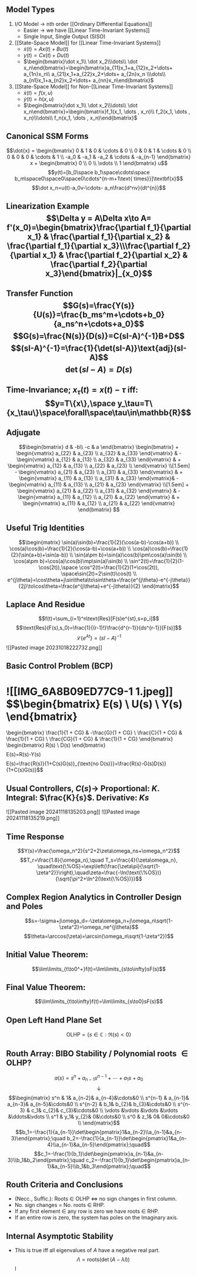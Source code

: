 ## Model Types
1. I/O Model -> nth order [[Ordinary Differential Equations]]
	- Easier -> we have [[Linear Time-Invariant Systems]]
	- Single Input, Single Output (SISO)
2. [[State-Space Model]] for [[Linear Time-Invariant Systems]]
	- $\dot x(t)=Ax(t)+Bu(t)$
	- $y(t)=Cx(t)+Du(t)$
	- $\begin{bmatrix}\dot x_1\\ \dot x_2\\\dots\\ \dot x_n\end{bmatrix}=\begin{bmatrix}a_{11}x_1+a_{12}x_2+\dots+ a_{1n}x_n\\ a_{21}x_1+a_{22}x_2+\dots+ a_{2n}x_n \\\dots\\ a_{n1}x_1+a_{n2}x_2+\dots+ a_{nn}x_n\end{bmatrix}$
3. [[State-Space Model]] for Non-[[Linear Time-Invariant Systems]]
	- $\dot x(t)=f(x,u)$
	- $\dot y(t)=h(x,u)$
	- $\begin{bmatrix}\dot x_1\\ \dot x_2\\\dots\\ \dot x_n\end{bmatrix}=\begin{bmatrix}f_1(x_1, \dots , x_n)\\ f_2(x_1, \dots , x_n)\\\dots\\ f_n(x_1, \dots , x_n)\end{bmatrix}$
## Canonical SSM Forms
$$\dot{x} = \begin{bmatrix} 0 & 1 & 0 & \cdots & 0 \\ 0 & 0 & 1 & \cdots & 0 \\ 0 & 0 & 0 & \cdots & 1 \\ -a_0 & -a_1 & -a_2 & \cdots & -a_{n-1} \end{bmatrix} x + \begin{bmatrix} 0 \\ 0 \\ \vdots \\ 1 \end{bmatrix} u$$
$$y(t)=[b_0\space b_1\space\cdots\space b_m\space0\space0\space0\cdots^{n-m+1\text{ times}}]\textbf{x}$$
$$\dot x_n=u(t)-a_0v-\cdots- a_n\frac{d^nv}{dt^{n}}$$
## Linearization Example$$\Delta y = A\Delta x\to A= f'(x_0)=\begin{bmatrix}\frac{\partial f_1}{\partial x_1} & \frac{\partial f_1}{\partial x_2} & \frac{\partial f_1}{\partial x_3}\\\frac{\partial f_2}{\partial x_1} & \frac{\partial f_2}{\partial x_2} & \frac{\partial f_2}{\partial x_3}\end{bmatrix}|_{x_0}$$
## Transfer Function$$G(s)=\frac{Y(s)}{U(s)}=\frac{b_ms^m+\cdots+b_0}{a_ns^n+\cdots+a_0}$$$$G(s)=\frac{N(s)}{D(s)}=C(sI-A)^{-1}B+D$$$$(sI-A)^{-1}=\frac{1}{\det(sI-A)}\text{adj}(sI-A)$$$$\det(sI-A)=D(s)$$
## Time-Invariance; $x_\tau(t)=x(t)-\tau$ iff:$$y=T\{x\},\space y_\tau=T\{x_\tau\}\space\forall\space\tau\in\mathbb{R}$$
## Adjugate
$$\begin{bmatrix} d & -b\\ -c & a \end{bmatrix}
\begin{bmatrix}
            +
            \begin{vmatrix}
                a_{22} & a_{23} \\
                a_{32} & a_{33}
            \end{vmatrix} &
            -
            \begin{vmatrix}
                a_{12} & a_{13} \\
                a_{32} & a_{33}
            \end{vmatrix} &
            +
            \begin{vmatrix}
                a_{12} & a_{13} \\
                a_{22} & a_{23} \\
            \end{vmatrix} \\[1.5em]
            -
            \begin{vmatrix}
                a_{21} & a_{23} \\
                a_{31} & a_{33}
            \end{vmatrix} &
            +
            \begin{vmatrix}
                a_{11} & a_{13} \\
                a_{31} & a_{33}
            \end{vmatrix}&
            -
            \begin{vmatrix}
                a_{11} &  a_{13} \\
                a_{21} &  a_{23}
            \end{vmatrix} \\[1.5em]
            +
            \begin{vmatrix}
                a_{21} & a_{22} \\
                a_{31} & a_{32}
            \end{vmatrix} &
            -
            \begin{vmatrix}
            a_{11} & a_{12} \\
            a_{21} & a_{22}
            \end{vmatrix} &
            +
            \begin{vmatrix}
                a_{11} & a_{12} \\
                a_{21} & a_{22}
            \end{vmatrix}
        \end{bmatrix}
$$
## Useful Trig Identities
$$\begin{matrix}
\sin(a)\sin(b)=\frac{1}{2}(\cos(a-b)-\cos(a+b)) \\
\cos(a)\cos(b)=\frac{1}{2}(\cos(a-b)+\cos(a+b)) \\
\cos(a)\cos(b)=\frac{1}{2}(\sin(a+b)+\sin(a-b)) \\
\sin(a\pm b)=\sin(a)\cos(b)\pm\cos(a)\sin(b) \\
\cos(a\pm b)=\cos(a)\cos(b)\mp\sin(a)\sin(b) \\
\sin^2(t)=\frac{1}{2}(1-\cos(2t)),\space \cos^2(t)=\frac{1}{2}(1+\cos(2t)), \space\sin(2t)=2\sin(t)\cos(t) \\
e^{j\theta}=\cos\theta+j\sin\theta\to\sin\theta=\frac{e^{j\theta}-e^{-j\theta}}{2j}\to\cos\theta=\frac{e^{j\theta}+e^{-j\theta}}{2}
\end{matrix}$$
## Laplace And Residue
$$f(t)=\sum_{i=1}^n\text{Res}[F(s)e^{st},s=p_i]$$$$\text{Res}(F(s),s_0)=\frac{1}{(r-1)!}\frac{d^{r-1}}{ds^{r-1}}[F(s)]$$$$\mathcal{L}\{e^{At}\}=(sI-A)^{-1}$$![[Pasted image 20231018222732.png]]
## Basic Control Problem (BCP)
![[IMG_6A8B09ED77C9-1 1.jpeg]]
$$\begin{bmatrix}
E(s) \\
U(s) \\
Y(s)
\end{bmatrix}
=
\begin{bmatrix}
\frac{1}{1 + CG} & -\frac{G}{1 + CG} \\
\frac{C}{1 + CG} & \frac{1}{1 + CG} \\
\frac{CG}{1 + CG} & \frac{1}{1 + CG}
\end{bmatrix}
\begin{bmatrix}
R(s) \\
D(s)
\end{bmatrix}
$$
$$E(s)=R(s)-Y(s)$$
$$E(s)=\frac{R(s)}{1+C(s)G(s)}_{\text{no D(s)}}=\frac{R(s)-G(s)D(s)}{1+C(s)G(s)}$$
## Usual Controllers, $C(s)\to$ Proportional: $K$.   Integral: $\frac{K}{s}$.   Derivative: $Ks$
![[Pasted image 20241118135203.png]]
![[Pasted image 20241118135219.png]]
## Time Response
$$Y(s)=\frac{\omega_n^2}{s^2+2\zeta\omega_ns+\omega_n^2}$$
$$T_r=\frac{1.8}{\omega_n},\quad T_s=\frac{4}{\zeta\omega_n},
\quad\text{\%OS}=\exp\left(\frac{\zeta\pi}{\sqrt{1-\zeta^2}}\right),\quad\zeta=\frac{-\ln(\text{\%OS})}{\sqrt{\pi^2+\ln^2(\text{\%OS})}}$$
## Complex Region Analytics in Controller Design and Poles
$$s=-\sigma+j\omega_d=-\zeta\omega_n+j\omega_n\sqrt{1-\zeta^2}=\omega_ne^{j\theta}$$$$\theta=\arccos(\zeta)=\arcsin(\omega_n\sqrt{1-\zeta^2})$$
## Initial Value Theorem: 
$$\lim\limits_{t\to0^+}f(t)=\lim\limits_{s\to\infty}sF(s)$$
## Final  Value Theorem:
$$\lim\limits_{t\to\infty}f(t)=\lim\limits_{s\to0}sF(s)$$
## Open Left Hand Plane Set 
$$\text{OLHP}=\{s\in\mathbb{C}:\Re(s)<0\}$$
## Routh Array: BIBO Stability / Polynomial roots $\in\text{OLHP}$?
$$a(s)=s^n+a_{n-1}s^{n-1}+\cdots+a_1s+a_0$$
$$\downarrow$$
$$\begin{matrix}
s^n & 1& a_{n-2}& a_{n-4}&\cdots&0 \\
s^{n-1} & a_{n-1}& a_{n-3}& a_{n-5}&\cdots&0 \\
s^{n-2} & b_1& b_{2}& b_{3}&\cdots&0 \\
s^{n-3} & c_1& c_{2}& c_{3}&\cdots&0 \\
\vdots &\vdots &\vdots &\vdots &\ddots&\vdots \\
s^1 & y_1& y_{2}& 0&\cdots&0 \\
s^0 & z_1& 0& 0&\cdots&0 \\
\end{matrix}$$
$$b_1=-\frac{1}{a_{n-1}}\det\begin{pmatrix}1&a_{n-2}\\a_{n-1}&a_{n-3}\end{pmatrix};\quad b_2=-\frac{1}{a_{n-1}}\det\begin{pmatrix}1&a_{n-4}\\a_{n-1}&a_{n-5}\end{pmatrix};\quad$$$$c_1=-\frac{1}{b_1}\det\begin{pmatrix}a_{n-1}&a_{n-3}\\b_1&b_2\end{pmatrix};\quad c_2=-\frac{1}{b_1}\det\begin{pmatrix}a_{n-1}&a_{n-5}\\b_1&b_3\end{pmatrix};\quad$$
## Routh Criteria and Conclusions
- (Necc., Suffic.):  Roots $\in$ OLHP $\iff$ no sign changes in first column.
- No. sign changes = No. roots $\in$ RHP.
- If any first element $\in$ any row is zero we have roots $\in$ RHP.
- If an entire row is zero, the system has poles on the Imaginary axis.
## Internal Asymptotic Stability
- This is true iff all eigenvalues of $A$ have a negative real part.
$$\Lambda = \text{roots}\left(\det(A-\lambda I)\right)$$
	l